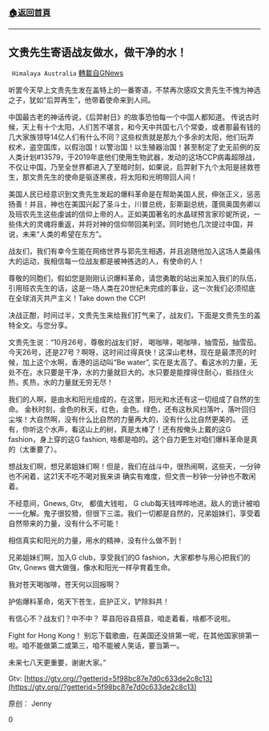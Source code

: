 ###  [:house:返回首頁](https://github.com/ourhimalayas/txt)
---

## 文贵先生寄语战友做水，做干净的水！
` Himalaya Australia` [轉載自GNews](https://gnews.org/zh-hans/473644/)

听罢今天早上文贵先生发在盖特上的一番寄语，不禁再次感叹文贵先生不愧为神选之子，犹如“后羿再生”，他带着使命来到人间。

中国最古老的神话传说，《后羿射日》的故事恐怕每一个中国人都知道。 传说古时候，天上有十个太阳，人们苦不堪言，和今天中共国七八个常委，或者那最有钱的几大家族领导14亿人们有什么不同？这些权贵就是那九个多余的太阳，他们玩弄权术，盗空国库，以假治国！以警治国！以生殖器治国！甚至制定了史无前例的反人类计划#13579，于2019年底他们使用生物武器，发动的这场CCP病毒超限战，不仅让中国，乃至全世界都进入了至暗时刻，如果说，后羿射下九个太阳是拯救苍生，那文贵先生的使命是驱逐黑夜，将太阳和光明带回人间！

美国人民已经意识到文贵先生发起的爆料革命是在帮助美国人民，伸张正义，惩恶扬善！并且，神也在美国兴起了圣斗士，川普总统，彭斯副总统，蓬佩奥国务卿以及班农先生这些虔诚的信仰上帝的人。正如美国著名的水晶球预言家珍妮所说，一些伟大的灵魂将重返，并将对神的信仰带回美利坚。同时她也几次提过中国，并说，未来“人类的希望在东方”。

战友们，我们有幸今生能在网络世界与郭先生相遇，并且追随他加入这场人类最伟大的运动，我相信每一位战友都是被神拣选的人，有使命的人！

尊敬的同胞们，假如您是刚刚认识爆料革命，请您勇敢的站出来加入我们的队伍，引用班农先生的话，这是一场人类在20世纪未完成的事业，这一次我们必须彻底在全球消灭共产主义！Take down the CCP!

决战正酣，时间过半，文贵先生来给我们打气来了，战友们，下面是文贵先生的盖特全文。与您分享。

文贵先生说：“10月26号，尊敬的战友们好， 喝咖啡，喝咖啡，抽雪茄，抽雪茄。今天26号，还是27号？啊呀，这时间过得真快！这深山老林，现在是最漂亮的时候，加上这个水啊，香港的运动叫“Be water”, 实在是太高了。看这水的力量，无处不在。水只要是干净，水的力量就巨大的。水只要是能撑得住耐心，抵挡住火热，炙热，水的力量就无穷无尽！

我们的人啊，是由水和阳光组成的，在这里，阳光和水还有这一切组成了自然的生命。 金秋时刻，金色的秋天，红色，金色。绿色，还有这秋风扫落叶，落叶回归尘埃！大自然啊，没有什么比自然的力量再大的，没有什么比自然更美的。 还有，你听这个水声，看这山上的树，真是太棒了！还有按俺头上戴的这G fashion，身上穿的这G fashion, 啥都是咱的。这个自力更生对咱们爆料革命是真的（太重要了）。

想战友们啊，想兄弟姐妹们啊！但是，我们在战斗中，很热闹啊，这些天，一分钟也不闲着，这21天不吃不喝对我来讲 确实有难度，但文贵一秒钟一分钟也不敢闲着。

不经意间，Gnews, Gtv,   都值大钱啦， G club每天钱哗哗地进。敌人的诡计被咱一一化解。鬼子很狡猾，但很下三滥。我们一切都是自然的，兄弟姐妹们，享受着自然带来的力量，没有什么不可能！

相信真实和阳光的力量，用水的精神，没有什么做不到！

兄弟姐妹们啊，加入G club，享受我们的G fashion，大家都参与用心把我们的Gtv, Gnews 做大做强，像水和阳光一样孕育着生命。

我对苍天喝咖啡，苍天何以回报啊？

护佑爆料革命，佑天下苍生，庇护正义，铲除斜共！

有信心不？战友们？中不中？ 莘县阳谷县搭县，咱走着看，啥都不说啦。

Fight for Hong Kong！ 别忘下载歌曲，在美国还没排第一呢，在其他国家排第一啦。咱不能做第二或第三，咱不能被人笑话，要当第一。

未来七八天更重要，谢谢大家。”

Gtv: [https://gtv.org//?getterid=5f98bc87e7d0c633de2c8c13](https://gtv.org//?getterid=5f98bc87e7d0c633de2c8c13)

原创： Jenny

0
